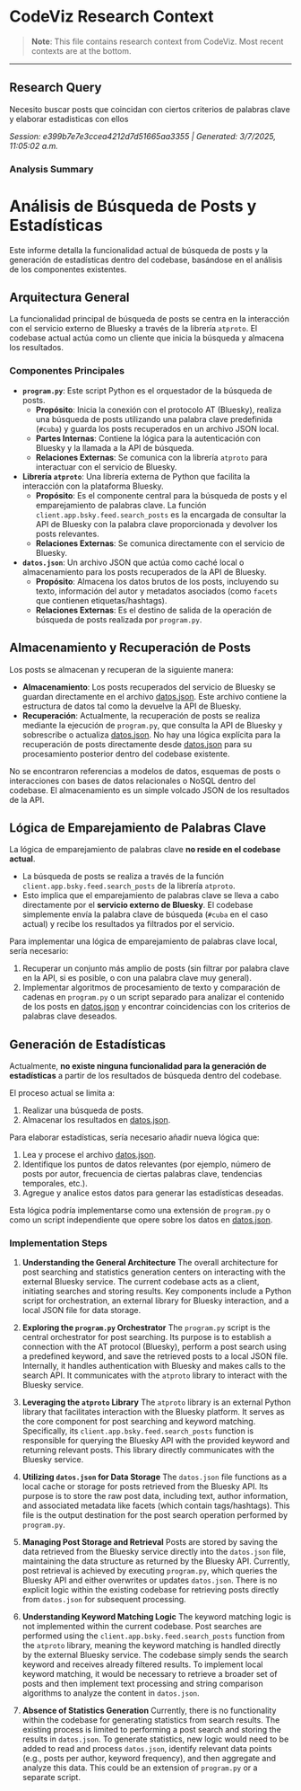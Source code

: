 # CodeViz Research Context

> **Note**: This file contains research context from CodeViz. Most recent contexts are at the bottom.

---

## Research Query

Necesito buscar posts que coincidan con ciertos criterios de palabras clave y elaborar estadisticas con ellos

*Session: e399b7e7e3ccea4212d7d51665aa3355 | Generated: 3/7/2025, 11:05:02 a.m.*

### Analysis Summary

# Análisis de Búsqueda de Posts y Estadísticas

Este informe detalla la funcionalidad actual de búsqueda de posts y la generación de estadísticas dentro del codebase, basándose en el análisis de los componentes existentes.

## Arquitectura General

La funcionalidad principal de búsqueda de posts se centra en la interacción con el servicio externo de Bluesky a través de la librería `atproto`. El codebase actual actúa como un cliente que inicia la búsqueda y almacena los resultados.

### Componentes Principales

*   **`program.py`**: Este script Python es el orquestador de la búsqueda de posts.
    *   **Propósito**: Inicia la conexión con el protocolo AT (Bluesky), realiza una búsqueda de posts utilizando una palabra clave predefinida (`#cuba`) y guarda los posts recuperados en un archivo JSON local.
    *   **Partes Internas**: Contiene la lógica para la autenticación con Bluesky y la llamada a la API de búsqueda.
    *   **Relaciones Externas**: Se comunica con la librería `atproto` para interactuar con el servicio de Bluesky.
*   **Librería `atproto`**: Una librería externa de Python que facilita la interacción con la plataforma Bluesky.
    *   **Propósito**: Es el componente central para la búsqueda de posts y el emparejamiento de palabras clave. La función `client.app.bsky.feed.search_posts` es la encargada de consultar la API de Bluesky con la palabra clave proporcionada y devolver los posts relevantes.
    *   **Relaciones Externas**: Se comunica directamente con el servicio de Bluesky.
*   **`datos.json`**: Un archivo JSON que actúa como caché local o almacenamiento para los posts recuperados de la API de Bluesky.
    *   **Propósito**: Almacena los datos brutos de los posts, incluyendo su texto, información del autor y metadatos asociados (como `facets` que contienen etiquetas/hashtags).
    *   **Relaciones Externas**: Es el destino de salida de la operación de búsqueda de posts realizada por `program.py`.

## Almacenamiento y Recuperación de Posts

Los posts se almacenan y recuperan de la siguiente manera:

*   **Almacenamiento**: Los posts recuperados del servicio de Bluesky se guardan directamente en el archivo [datos.json](file:datos.json). Este archivo contiene la estructura de datos tal como la devuelve la API de Bluesky.
*   **Recuperación**: Actualmente, la recuperación de posts se realiza mediante la ejecución de `program.py`, que consulta la API de Bluesky y sobrescribe o actualiza [datos.json](file:datos.json). No hay una lógica explícita para la recuperación de posts directamente desde [datos.json](file:datos.json) para su procesamiento posterior dentro del codebase existente.

No se encontraron referencias a modelos de datos, esquemas de posts o interacciones con bases de datos relacionales o NoSQL dentro del codebase. El almacenamiento es un simple volcado JSON de los resultados de la API.

## Lógica de Emparejamiento de Palabras Clave

La lógica de emparejamiento de palabras clave **no reside en el codebase actual**.

*   La búsqueda de posts se realiza a través de la función `client.app.bsky.feed.search_posts` de la librería `atproto`.
*   Esto implica que el emparejamiento de palabras clave se lleva a cabo directamente por el **servicio externo de Bluesky**. El codebase simplemente envía la palabra clave de búsqueda (`#cuba` en el caso actual) y recibe los resultados ya filtrados por el servicio.

Para implementar una lógica de emparejamiento de palabras clave local, sería necesario:

1.  Recuperar un conjunto más amplio de posts (sin filtrar por palabra clave en la API, si es posible, o con una palabra clave muy general).
2.  Implementar algoritmos de procesamiento de texto y comparación de cadenas en `program.py` o un script separado para analizar el contenido de los posts en [datos.json](file:datos.json) y encontrar coincidencias con los criterios de palabras clave deseados.

## Generación de Estadísticas

Actualmente, **no existe ninguna funcionalidad para la generación de estadísticas** a partir de los resultados de búsqueda dentro del codebase.

El proceso actual se limita a:

1.  Realizar una búsqueda de posts.
2.  Almacenar los resultados en [datos.json](file:datos.json).

Para elaborar estadísticas, sería necesario añadir nueva lógica que:

1.  Lea y procese el archivo [datos.json](file:datos.json).
2.  Identifique los puntos de datos relevantes (por ejemplo, número de posts por autor, frecuencia de ciertas palabras clave, tendencias temporales, etc.).
3.  Agregue y analice estos datos para generar las estadísticas deseadas.

Esta lógica podría implementarse como una extensión de `program.py` o como un script independiente que opere sobre los datos en [datos.json](file:datos.json).

### Implementation Steps

1. **Understanding the General Architecture**
   The overall architecture for post searching and statistics generation centers on interacting with the external Bluesky service. The current codebase acts as a client, initiating searches and storing results. Key components include a Python script for orchestration, an external library for Bluesky interaction, and a local JSON file for data storage.

2. **Exploring the `program.py` Orchestrator**
   The `program.py` script is the central orchestrator for post searching. Its purpose is to establish a connection with the AT protocol (Bluesky), perform a post search using a predefined keyword, and save the retrieved posts to a local JSON file. Internally, it handles authentication with Bluesky and makes calls to the search API. It communicates with the `atproto` library to interact with the Bluesky service.

3. **Leveraging the `atproto` Library**
   The `atproto` library is an external Python library that facilitates interaction with the Bluesky platform. It serves as the core component for post searching and keyword matching. Specifically, its `client.app.bsky.feed.search_posts` function is responsible for querying the Bluesky API with the provided keyword and returning relevant posts. This library directly communicates with the Bluesky service.

4. **Utilizing `datos.json` for Data Storage**
   The `datos.json` file functions as a local cache or storage for posts retrieved from the Bluesky API. Its purpose is to store the raw post data, including text, author information, and associated metadata like facets (which contain tags/hashtags). This file is the output destination for the post search operation performed by `program.py`.

5. **Managing Post Storage and Retrieval**
   Posts are stored by saving the data retrieved from the Bluesky service directly into the `datos.json` file, maintaining the data structure as returned by the Bluesky API. Currently, post retrieval is achieved by executing `program.py`, which queries the Bluesky API and either overwrites or updates `datos.json`. There is no explicit logic within the existing codebase for retrieving posts directly from `datos.json` for subsequent processing.

6. **Understanding Keyword Matching Logic**
   The keyword matching logic is not implemented within the current codebase. Post searches are performed using the `client.app.bsky.feed.search_posts` function from the `atproto` library, meaning the keyword matching is handled directly by the external Bluesky service. The codebase simply sends the search keyword and receives already filtered results. To implement local keyword matching, it would be necessary to retrieve a broader set of posts and then implement text processing and string comparison algorithms to analyze the content in `datos.json`.

7. **Absence of Statistics Generation**
   Currently, there is no functionality within the codebase for generating statistics from search results. The existing process is limited to performing a post search and storing the results in `datos.json`. To generate statistics, new logic would need to be added to read and process `datos.json`, identify relevant data points (e.g., posts per author, keyword frequency), and then aggregate and analyze this data. This could be an extension of `program.py` or a separate script.

